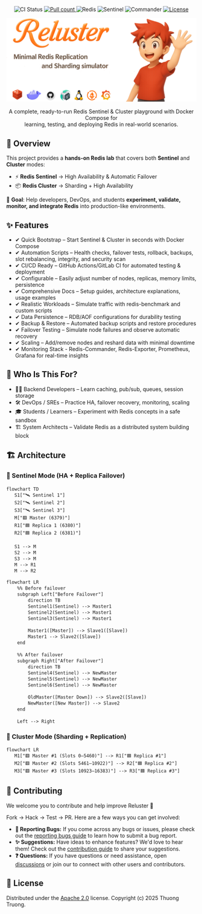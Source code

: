 <div align="center">
  <p>
    <img src="https://img.shields.io/github/actions/workflow/status/thuongtruong109/redis-cluster/ci.yml?label=CI&logo=github" alt="CI Status" height="28"/>
    <!-- <img src="https://img.shields.io/badge/Docker-Compose-brightgreen?logo=docker&logoColor=white" alt="Docker Compose" height="28"/> -->
    <a href="https://hub.docker.com/r/thuongtruong1009/reluster" alt="Pull count"> <img src="https://img.shields.io/docker/pulls/thuongtruong1009/reluster?label=Image%20pull&logo=docker&logoColor=white&color=brightgreen" alt="Pull count" height="28"/> </a>
    <img src="https://img.shields.io/badge/Cluster-Sharding-brightgreen?logo=redis&logoColor=white" alt="Redis" height="28"/>
    <img src="https://img.shields.io/badge/Sentinel-HA-brightgreen?logo=redis&logoColor=white" alt="Sentinel" height="28"/>
    <img src="https://img.shields.io/badge/Commander-UI-brightgreen?logo=redis&logoColor=white" alt="Commander" height="28"/>
    <a href="https://opensource.org/licenses/Apache-2.0" alt="License"><img src="https://img.shields.io/badge/License-Apache%202.0-brightgreen?logo=apache&logoColor=white" alt="License" height="28"/></a>
  </p>

   <img src="./.github/assets/banner.webp" alt="Redis Cluster Banner" />

   <p>A complete, ready-to-run Redis Sentinel & Cluster playground with Docker Compose for <br/> learning, testing, and deploying Redis in real-world scenarios.</p>
</div>

## 📝 Overview

This project provides a **hands-on Redis lab** that covers both **Sentinel** and **Cluster** modes:

- ⚡ **Redis Sentinel** → High Availability & Automatic Failover
- 📦 **Redis Cluster** → Sharding + High Availability

🎯 **Goal**: Help developers, DevOps, and students **experiment, validate, monitor, and integrate Redis** into production-like environments.

## ✨ Features

- ✔ Quick Bootstrap – Start Sentinel & Cluster in seconds with Docker Compose
- ✔ Automation Scripts – Health checks, failover tests, rollback, backups, slot rebalancing, integrity, and security scan
- ✔ CI/CD Ready – GitHub Actions/GitLab CI for automated testing & deployment
- ✔ Configurable – Easily adjust number of nodes, replicas, memory limits, persistence
- ✔ Comprehensive Docs – Setup guides, architecture explanations, usage examples
- ✔ Realistic Workloads – Simulate traffic with redis-benchmark and custom scripts
- ✔ Data Persistence – RDB/AOF configurations for durability testing
- ✔ Backup & Restore – Automated backup scripts and restore procedures
- ✔ Failover Testing – Simulate node failures and observe automatic recovery
- ✔ Scaling – Add/remove nodes and reshard data with minimal downtime
- ✔ Monitoring Stack - Redis-Commander, Redis-Exporter, Prometheus, Grafana for real-time insights

<!-- - ✔ Security – Basic auth, TLS setup examples -->
<!-- - ✔ Multi-Platform – Works on Linux, macOS, Windows (WSL2/Docker Desktop) -->
<!-- - ✔ Web UIs – Redis Commander, RedisInsight for easy data management & monitoring -->
<!-- - Alerts (Slack/Email/Telegram)
- ✔ Real-World Demos – Integration with Node.js, Python, Java, Go, etc. (caching, pub/sub, queues, sessions)
- ✔ Advanced Guides – Kubernetes (Helm, StatefulSet, Operator), Cloud Backup/Restore, TLS/Security -->

## 👤 Who Is This For?

- 👨‍💻 Backend Developers – Learn caching, pub/sub, queues, session storage
- 🛠️ DevOps / SREs – Practice HA, failover recovery, monitoring, scaling
- 🎓 Students / Learners – Experiment with Redis concepts in a safe sandbox
- 🏗️ System Architects – Validate Redis as a distributed system building block

## 🏗️ Architecture

### 🔹 Sentinel Mode (HA + Replica Failover)

```mermaid
flowchart TD
   S1["🛰️ Sentinel 1"]
   S2["🛰️ Sentinel 2"]
   S3["🛰️ Sentinel 3"]
   M["🟥 Master (6379)"]
   R1["🟦 Replica 1 (6380)"]
   R2["🟦 Replica 2 (6381)"]

   S1 --> M
   S2 --> M
   S3 --> M
   M --> R1
   M --> R2
```

```mermaid
flowchart LR
    %% Before failover
    subgraph Left["Before Failover"]
        direction TB
        Sentinel1(Sentinel) --> Master1
        Sentinel2(Sentinel) --> Master1
        Sentinel3(Sentinel) --> Master1

        Master1([Master]) --> Slave1([Slave])
        Master1 --> Slave2([Slave])
    end

    %% After failover
    subgraph Right["After Failover"]
        direction TB
        Sentinel4(Sentinel) --> NewMaster
        Sentinel5(Sentinel) --> NewMaster
        Sentinel6(Sentinel) --> NewMaster

        OldMaster([Master Down]) --> Slave2([Slave])
        NewMaster([New Master]) --> Slave2
    end

    Left --> Right
```

### 🔹 Cluster Mode (Sharding + Replication)

```mermaid
flowchart LR
   M1["🟥 Master #1 (Slots 0–5460)"] --> R1["🟦 Replica #1"]
   M2["🟥 Master #2 (Slots 5461–10922)"] --> R2["🟦 Replica #2"]
   M3["🟥 Master #3 (Slots 10923–16383)"] --> R3["🟦 Replica #3"]
```

## 🤝 Contributing

We welcome you to contribute and help improve Reluster 💚

Fork → Hack → Test → PR. Here are a few ways you can get involved:

- **🐛 Reporting Bugs:** If you come across any bugs or issues, please check out the [reporting bugs guide](https://github.com/thuongtruong109/reluster/issues) to learn how to submit a bug report.
- **✨ Suggestions:** Have ideas to enhance features? We'd love to hear them! Check out the [contribution guide](.github/CONTRIBUTING.md) to share your suggestions.
- **❓ Questions:** If you have questions or need assistance, open [discussions](https://github.com/thuongtruong109/reluster/discussions) or join our to connect with other users and contributors.

## 📝 License

Distributed under the [Apache 2.0](LICENSE) license. Copyright (c) 2025 Thuong Truong.

<!-- https://github.com/ChickenBenny/redis-cluster-docker -->
<!-- https://github.com/ahmed-226/redis-monitor-dashboard -->
<!-- https://medium.com/@jielim36/basic-docker-compose-and-build-a-redis-cluster-with-docker-compose-0313f063afb6 -->
<!-- https://dev.to/hedgehog/set-up-redis-diskless-replication-359 -->
